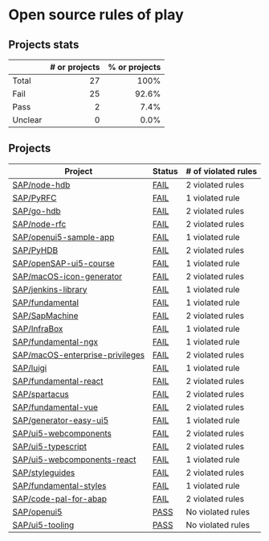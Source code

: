 # Open source rules of play

## Projects stats

|          | # or projects              |  % or projects               |
| :------- | -------------------------: | ---------------------------: |
| Total    |       27 |                         100% |
| Fail     |   25 |   92.6% |
| Pass     |   2 |   7.4% |
| Unclear  |  0 |  0.0% |

## Projects

| Project  | Status | # of violated rules |
| -------  | :----- | :------------------ |
| [SAP/node-hdb](https://github.com/SAP/node-hdb) | [FAIL](SAP/node-hdb.md) | 2 violated rules |
| [SAP/PyRFC](https://github.com/SAP/PyRFC) | [FAIL](SAP/PyRFC.md) | 1 violated rule |
| [SAP/go-hdb](https://github.com/SAP/go-hdb) | [FAIL](SAP/go-hdb.md) | 2 violated rules |
| [SAP/node-rfc](https://github.com/SAP/node-rfc) | [FAIL](SAP/node-rfc.md) | 2 violated rules |
| [SAP/openui5-sample-app](https://github.com/SAP/openui5-sample-app) | [FAIL](SAP/openui5-sample-app.md) | 1 violated rule |
| [SAP/PyHDB](https://github.com/SAP/PyHDB) | [FAIL](SAP/PyHDB.md) | 2 violated rules |
| [SAP/openSAP-ui5-course](https://github.com/SAP/openSAP-ui5-course) | [FAIL](SAP/openSAP-ui5-course.md) | 1 violated rule |
| [SAP/macOS-icon-generator](https://github.com/SAP/macOS-icon-generator) | [FAIL](SAP/macOS-icon-generator.md) | 2 violated rules |
| [SAP/jenkins-library](https://github.com/SAP/jenkins-library) | [FAIL](SAP/jenkins-library.md) | 1 violated rule |
| [SAP/fundamental](https://github.com/SAP/fundamental) | [FAIL](SAP/fundamental.md) | 1 violated rule |
| [SAP/SapMachine](https://github.com/SAP/SapMachine) | [FAIL](SAP/SapMachine.md) | 2 violated rules |
| [SAP/InfraBox](https://github.com/SAP/InfraBox) | [FAIL](SAP/InfraBox.md) | 1 violated rule |
| [SAP/fundamental-ngx](https://github.com/SAP/fundamental-ngx) | [FAIL](SAP/fundamental-ngx.md) | 1 violated rule |
| [SAP/macOS-enterprise-privileges](https://github.com/SAP/macOS-enterprise-privileges) | [FAIL](SAP/macOS-enterprise-privileges.md) | 2 violated rules |
| [SAP/luigi](https://github.com/SAP/luigi) | [FAIL](SAP/luigi.md) | 1 violated rule |
| [SAP/fundamental-react](https://github.com/SAP/fundamental-react) | [FAIL](SAP/fundamental-react.md) | 2 violated rules |
| [SAP/spartacus](https://github.com/SAP/spartacus) | [FAIL](SAP/spartacus.md) | 2 violated rules |
| [SAP/fundamental-vue](https://github.com/SAP/fundamental-vue) | [FAIL](SAP/fundamental-vue.md) | 2 violated rules |
| [SAP/generator-easy-ui5](https://github.com/SAP/generator-easy-ui5) | [FAIL](SAP/generator-easy-ui5.md) | 1 violated rule |
| [SAP/ui5-webcomponents](https://github.com/SAP/ui5-webcomponents) | [FAIL](SAP/ui5-webcomponents.md) | 2 violated rules |
| [SAP/ui5-typescript](https://github.com/SAP/ui5-typescript) | [FAIL](SAP/ui5-typescript.md) | 2 violated rules |
| [SAP/ui5-webcomponents-react](https://github.com/SAP/ui5-webcomponents-react) | [FAIL](SAP/ui5-webcomponents-react.md) | 1 violated rule |
| [SAP/styleguides](https://github.com/SAP/styleguides) | [FAIL](SAP/styleguides.md) | 2 violated rules |
| [SAP/fundamental-styles](https://github.com/SAP/fundamental-styles) | [FAIL](SAP/fundamental-styles.md) | 1 violated rule |
| [SAP/code-pal-for-abap](https://github.com/SAP/code-pal-for-abap) | [FAIL](SAP/code-pal-for-abap.md) | 2 violated rules |
| [SAP/openui5](https://github.com/SAP/openui5) | [PASS](SAP/openui5.md) | No violated rules |
| [SAP/ui5-tooling](https://github.com/SAP/ui5-tooling) | [PASS](SAP/ui5-tooling.md) | No violated rules |
